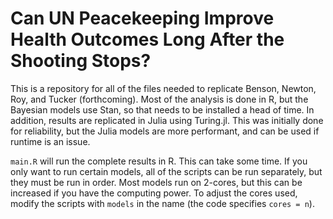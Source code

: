 # Can UN Peacekeeping Improve Health Outcomes Long After the Shooting Stops?

This is a repository for all of the files needed to replicate Benson, Newton, Roy, and Tucker (forthcoming). Most of the analysis is done in R, but the Bayesian models use Stan, so that needs to be installed a head of time.
In addition, results are replicated in Julia using Turing.jl. This was initially done for reliability, but the Julia models are more performant, and can be used if runtime is an issue. 

`main.R` will run the complete results in R. This can take some time. If you only want to run certain models, all of the scripts can be run separately, but they must be run in order. 
Most models run on 2-cores, but this can be increased if you have the computing power. To adjust the cores used, modify the scripts with `models` in the name (the code specifies `cores = n`).

